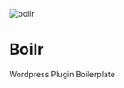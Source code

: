 ![boilr](https://github.com/websystemspl/boilr/assets/19324646/86911abe-e271-40f7-91b1-42ecb368f01e)

<h1>Boilr</h1>
<p>Wordpress Plugin Boilerplate</p>

